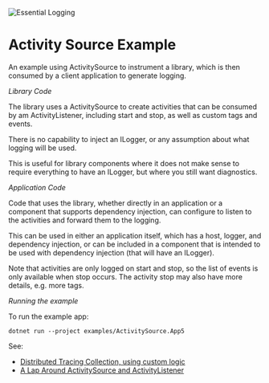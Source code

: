 ![Essential Logging](../../docs/images/diagnostics-logo-64.png)

# Activity Source Example

An example using ActivitySource to instrument a library,
which is then consumed by a client application to generate
logging.

*Library Code*

The library uses a ActivitySource to create activities
that can be consumed by am ActivityListener, including
start and stop, as well as custom tags and events.

There is no capability to inject an ILogger, or any
assumption about what logging will be used.

This is useful for library components where it does not
make sense to require everything to have an ILogger, but
where you still want diagnostics.

*Application Code*

Code that uses the library, whether directly in an application
or a component that supports dependency injection, can 
configure to listen to the activities and forward them to
the logging.

This can be used in either an application itself, which has a host,
logger, and dependency injection, or can be included in a 
component that is intended to be used with dependency injection
(that will have an ILogger).

Note that activities are only logged on start and stop, so the list
of events is only available when stop occurs. The activity stop
may also have more details, e.g. more tags.

*Running the example*

To run the example app:

```pwsh
dotnet run --project examples/ActivitySource.App5
```

See:
* [Distributed Tracing Collection, using custom logic](https://docs.microsoft.com/en-gb/dotnet/core/diagnostics/distributed-tracing-collection-walkthroughs#collect-traces-using-custom-logic)
* [A Lap Around ActivitySource and ActivityListener](https://jimmybogard.com/activitysource-and-listener-in-net-5/)

